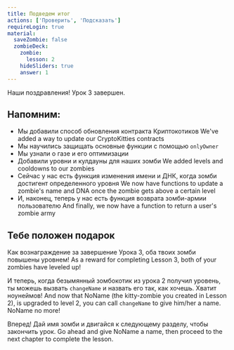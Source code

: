 ```yaml
---
title: Подведем итог
actions: ['Проверить', 'Подсказать']
requireLogin: true
material:
  saveZombie: false
  zombieDeck:
    zombie:
      lesson: 2
    hideSliders: true
    answer: 1
---
```


Наши поздравления! Урок 3 завершен.

## Напомним:

- Мы добавили способ обновления контракта Криптокотиков We've added a way to update our CryptoKitties contracts
- Мы научились защищать основные функции с помощью `onlyOwner`
- Мы узнали о газе и его оптимизации
- Добавили уровни и кулдауны для наших зомби We added levels and cooldowns to our zombies
- Сейчас у нас есть функция изменения имени и ДНК, когда зомби достигент определенного уровня We now have functions to update a zombie's name and DNA once the zombie gets above a certain level
- И, наконец, теперь у нас есть функция возврата зомби-армии пользователю And finally, we now have a function to return a user's zombie army

## Тебе положен подарок

Как вознаграждение за завершение Урока 3, оба твоих зомби повышены уровнем! As a reward for completing Lesson 3, both of your zombies have leveled up!

И теперь, когда безымянный зомбокотик из урока 2 получил уровень, ты можешь вызвать `changeName` и назвать его так, как хочешь. Хватит ноунеймов!  And now that NoName (the kitty-zombie you created in Lesson 2), is upgraded to level 2, you can call `changeName` to give him/her a name. NoName no more!

Вперед! Дай имя зомби и двигайся к следующему разделу, чтобы закончить урок. Go ahead and give NoName a name, then proceed to the next chapter to complete the lesson.
